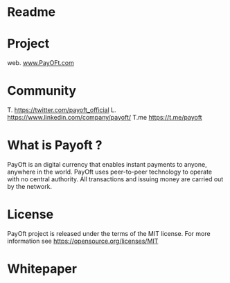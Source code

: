 # Readme
# Project
web. www.PayOFt.com

# Community
T.  https://twitter.com/payoft_official
L.  https://www.linkedin.com/company/payoft/
T.me https://t.me/payoft


# What is Payoft ?

PayOft is an digital currency that enables instant payments to anyone, anywhere in the world. 
PayOft uses peer-to-peer technology to operate with no central authority. All transactions and issuing money are carried out by the network.

# License

PayOft project is released under the terms of the MIT license. For more information see https://opensource.org/licenses/MIT

# Whitepaper


